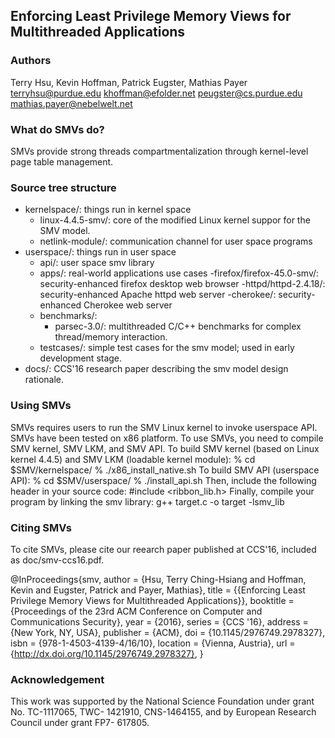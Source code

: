 Enforcing Least Privilege Memory Views for Multithreaded Applications
---------------------------------------------------------------------

### Authors ### 
Terry Hsu, Kevin Hoffman, Patrick Eugster, Mathias Payer
<terryhsu@purdue.edu>
<khoffman@efolder.net>
<peugster@cs.purdue.edu>
<mathias.payer@nebelwelt.net>

### What do SMVs do? ###
SMVs provide strong threads compartmentalization through kernel-level page table management.

### Source tree structure ###
- kernelspace/: things run in kernel space      
    - linux-4.4.5-smv/: core of the modified Linux kernel suppor for the SMV model.       
    - netlink-module/: communication channel for user space programs
- userspace/: things run in user space         
    - api/: user space smv library
    - apps/: real-world applications use cases
        -firefox/firefox-45.0-smv/: security-enhanced firefox desktop web browser
        -httpd/httpd-2.4.18/: security-enhanced Apache httpd web server
        -cherokee/: security-enhanced Cherokee web server        
    - benchmarks/: 
        - parsec-3.0/: multithreaded C/C++ benchmarks for complex thread/memory interaction.
    - testcases/: simple test cases for the smv model; used in early development stage.        
- docs/: CCS'16 research paper describing the smv model design rationale.

### Using SMVs ###  
SMVs requires users to run the SMV Linux kernel to invoke userspace API. SMVs have been tested on x86 platform.
To use SMVs, you need to compile SMV kernel, SMV LKM, and SMV API.
    To build SMV kernel (based on Linux kernel 4.4.5) and SMV LKM (loadable kernel module):
        % cd $SMV/kernelspace/
        % ./x86_install_native.sh
    To build SMV API (userspace API):
        % cd $SMV/userspace/
        % ./install_api.sh
Then, include the following header in your source code:
    #include <ribbon_lib.h>
Finally, compile your program by linking the smv library:
    g++ target.c -o target -lsmv_lib

### Citing SMVs ###       
To cite SMVs, please cite our reearch paper published at CCS'16, included as doc/smv-ccs16.pdf.

@InProceedings{smv,
    author    = {Hsu, Terry Ching-Hsiang and Hoffman, Kevin and Eugster, Patrick and Payer, Mathias},
    title     = {{Enforcing Least Privilege Memory Views for Multithreaded Applications}},
    booktitle = {Proceedings of the 23rd ACM Conference on Computer and Communications Security},
    year      = {2016},
    series    = {CCS '16},
    address   = {New York, NY, USA},
    publisher = {ACM},
    doi       = {10.1145/2976749.2978327},
    isbn      = {978-1-4503-4139-4/16/10},
    location  = {Vienna, Austria},
    url       = {http://dx.doi.org/10.1145/2976749.2978327},
}

### Acknowledgement ###
This work was supported by the National Science Foundation under grant No. TC-1117065, TWC- 1421910, CNS-1464155, 
and by European Research Council under grant FP7- 617805.


